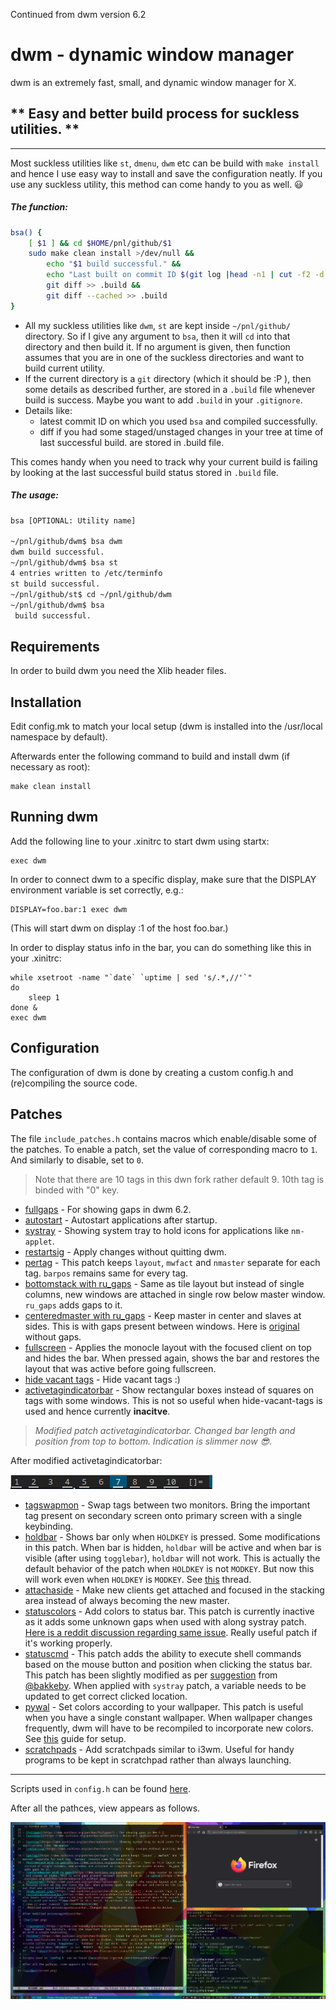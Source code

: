 Continued from dwm version 6.2



dwm - dynamic window manager
============================
dwm is an extremely fast, small, and dynamic window manager for X.


## ** Easy and better build process for suckless utilities. **
------------
Most suckless utilities like `st`, `dmenu`, `dwm` etc can be build with `make install` and hence I use easy way to install and save the configuration neatly. If you use any suckless utility, this method can come handy to you as well. 😃

##### The function:
```sh
bsa() {
    [ $1 ] && cd $HOME/pnl/github/$1
    sudo make clean install >/dev/null &&
        echo "$1 build successful." &&
        echo "Last built on commit ID $(git log |head -n1 | cut -f2 -d ' ') with changes:" > .build &&
        git diff >> .build &&
        git diff --cached >> .build
}
```

- All my suckless utilities like `dwm`, `st` are kept inside `~/pnl/github/` directory. So if I give any argument to `bsa`, then it will `cd` into that directory and then build it. If no argument is given, then function assumes that you are in one of the suckless directories and want to build current utility.
- If the current directory is a `git` directory (which it should be :P ), then some details as described further, are stored in a `.build` file whenever build is success. Maybe you want to add `.build` in your `.gitignore`.
- Details like:
  - latest commit ID on which you used `bsa` and compiled successfully.
  - diff if you had some staged/unstaged changes in your tree at time of last successful build.
are stored in .build file.

This comes handy when you need to track why your current build is failing by looking at the last successful build status stored in `.build` file.

##### The usage:
```sh
bsa [OPTIONAL: Utility name]

~/pnl/github/dwm$ bsa dwm
dwm build successful.
~/pnl/github/dwm$ bsa st
4 entries written to /etc/terminfo
st build successful.
~/pnl/github/st$ cd ~/pnl/github/dwm
~/pnl/github/dwm$ bsa
 build successful.
```


Requirements
------------
In order to build dwm you need the Xlib header files.


Installation
------------
Edit config.mk to match your local setup (dwm is installed into
the /usr/local namespace by default).

Afterwards enter the following command to build and install dwm (if
necessary as root):

    make clean install


Running dwm
-----------
Add the following line to your .xinitrc to start dwm using startx:

    exec dwm

In order to connect dwm to a specific display, make sure that
the DISPLAY environment variable is set correctly, e.g.:

    DISPLAY=foo.bar:1 exec dwm

(This will start dwm on display :1 of the host foo.bar.)

In order to display status info in the bar, you can do something
like this in your .xinitrc:

    while xsetroot -name "`date` `uptime | sed 's/.*,//'`"
    do
    	sleep 1
    done &
    exec dwm


Configuration
-------------
The configuration of dwm is done by creating a custom config.h
and (re)compiling the source code.


Patches
-------

The file `include_patches.h` contains macros which enable/disable some of the patches. To enable a patch, set the value of corresponding macro to `1`. And similarly to disable, set to `0`.

> Note that there are 10 tags in this dwn fork rather default 9. 10th tag is binded with "0" key.

- [fullgaps](https://dwm.suckless.org/patches/fullgaps/) - For showing gaps in dwm 6.2.
- [autostart](https://dwm.suckless.org/patches/autostart/) - Autostart applications after startup.
- [systray](https://dwm.suckless.org/patches/autostart/) - Showing system tray to hold icons for applications like `nm-applet`.
- [restartsig](https://dwm.suckless.org/patches/restartsig/) - Apply changes without quitting dwm.
- [pertag](https://dwm.suckless.org/patches/pertag/) - This patch keeps `layout`, `mwfact` and `nmaster` separate for each tag. `barpos` remains same for every tag.
- [bottomstack with ru_gaps](https://dwm.suckless.org/patches/ru_gaps/) - Same as tile layout but instead of single columns, new windows are attached in single row below master window. `ru_gaps` adds gaps to it.
- [centeredmaster with ru_gaps](https://dwm.suckless.org/patches/ru_gaps/) - Keep master in center and slaves at sides. This is with gaps present between windows. Here is  [original](https://dwm.suckless.org/patches/centeredmaster/) without gaps.
- [fullscreen](https://dwm.suckless.org/patches/fullscreen/) - Applies the monocle layout with the focused client on top and hides the bar. When pressed again, shows the bar and restores the layout that was active before going fullscreen.
- [hide vacant tags](https://dwm.suckless.org/patches/hide_vacant_tags/) - Hide vacant tags :)
- [activetagindicatorbar](https://dwm.suckless.org/patches/activetagindicatorbar/) - Show rectangular boxes instead of squares on tags with some windows. This is not so useful when hide-vacant-tags is used and hence currently **inacitve**.
> _Modified patch activetagindicatorbar. Changed bar length and position from top to bottom. Indication is slimmer now 😎._

After modified activetagindicatorbar:

![bar](bar.png)

- [tagswapmon](https://github.com/bakkeby/patches/blob/master/dwm/dwm-tagswapmon-6.2.diff) - Swap tags between two monitors. Bring the important tag present on secondary screen onto primary screen with a single keybinding.
- [holdbar](https://dwm.suckless.org/patches/holdbar/) - Shows bar only when `HOLDKEY` is pressed. Some modifications in this patch. When bar is hidden, `holdbar` will be active and when bar is visible (after using `togglebar`), `holdbar` will not work. This is actually the default behavior of the patch when `HOLDKEY` is not `MODKEY`. But now this will work even when `HOLDKEY` is `MODKEY`. See [this](https://github.com/bakkeby/dwm-flexipatch/issues/35) thread.
- [attachaside](https://dwm.suckless.org/patches/attachaside/) - Make new clients get attached and focused in the stacking area instead of always becoming the new master.
- [statuscolors](https://dwm.suckless.org/patches/statuscolors/) - Add colors to status bar. This patch is currently inactive as it adds some unknown gaps when used with along systray patch. [Here is a reddit discussion regarding same issue](https://www.reddit.com/r/unixporn/comments/ahoudy/need_help_status_color_patch_on_dwm_a_strange_gap/). Really useful patch if it's working properly.
- [statuscmd](https://dwm.suckless.org/patches/statuscmd/) - This patch adds the ability to execute shell commands based on the mouse button and position when clicking the status bar. This patch has been slightly modified as per [suggestion](https://github.com/chhajedji/dwm/commit/10353926c247c68805499e8403815f2efad4bb6e#r47272109) from [@bakkeby](https://github.com/bakkeby). When applied with `systray` patch, a variable needs to be updated to get correct clicked location.
- [pywal](https://github.com/dylanaraps/pywal) - Set colors according to your wallpaper. This patch is useful when you have a single constant wallpaper. When wallpaper changes frequently, dwm will have to be recompiled to incorporate new colors. See [this](https://github.com/dylanaraps/pywal/wiki/Customization#dwm) guide for setup.
- [scratchpads](https://dwm.suckless.org/patches/scratchpads/) - Add scratchpads similar to i3wm. Useful for handy programs to be kept in scratchpad rather than always launching.
---
Scripts used in `config.h` can be found [here](https://github.com/chinmaychhajed/scripts/).

After all the pathces, view appears as follows.

![screen](screen.png)
